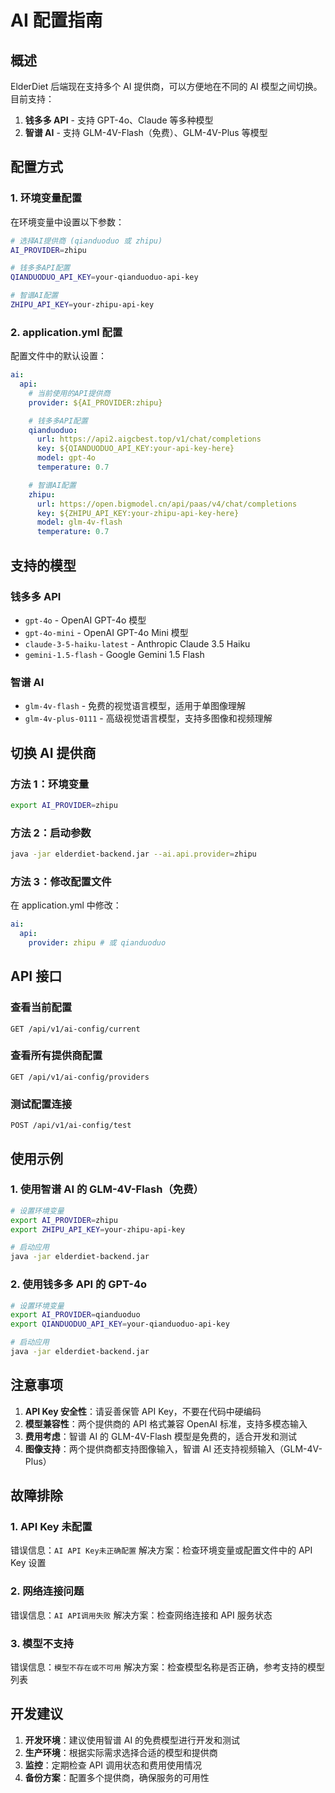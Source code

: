# AI 配置指南

## 概述

ElderDiet 后端现在支持多个 AI 提供商，可以方便地在不同的 AI 模型之间切换。目前支持：

1. **钱多多 API** - 支持 GPT-4o、Claude 等多种模型
2. **智谱 AI** - 支持 GLM-4V-Flash（免费）、GLM-4V-Plus 等模型

## 配置方式

### 1. 环境变量配置

在环境变量中设置以下参数：

```bash
# 选择AI提供商 (qianduoduo 或 zhipu)
AI_PROVIDER=zhipu

# 钱多多API配置
QIANDUODUO_API_KEY=your-qianduoduo-api-key

# 智谱AI配置
ZHIPU_API_KEY=your-zhipu-api-key
```

### 2. application.yml 配置

配置文件中的默认设置：

```yaml
ai:
  api:
    # 当前使用的API提供商
    provider: ${AI_PROVIDER:zhipu}

    # 钱多多API配置
    qianduoduo:
      url: https://api2.aigcbest.top/v1/chat/completions
      key: ${QIANDUODUO_API_KEY:your-api-key-here}
      model: gpt-4o
      temperature: 0.7

    # 智谱AI配置
    zhipu:
      url: https://open.bigmodel.cn/api/paas/v4/chat/completions
      key: ${ZHIPU_API_KEY:your-zhipu-api-key-here}
      model: glm-4v-flash
      temperature: 0.7
```

## 支持的模型

### 钱多多 API

- `gpt-4o` - OpenAI GPT-4o 模型
- `gpt-4o-mini` - OpenAI GPT-4o Mini 模型
- `claude-3-5-haiku-latest` - Anthropic Claude 3.5 Haiku
- `gemini-1.5-flash` - Google Gemini 1.5 Flash

### 智谱 AI

- `glm-4v-flash` - 免费的视觉语言模型，适用于单图像理解
- `glm-4v-plus-0111` - 高级视觉语言模型，支持多图像和视频理解

## 切换 AI 提供商

### 方法 1：环境变量

```bash
export AI_PROVIDER=zhipu
```

### 方法 2：启动参数

```bash
java -jar elderdiet-backend.jar --ai.api.provider=zhipu
```

### 方法 3：修改配置文件

在 application.yml 中修改：

```yaml
ai:
  api:
    provider: zhipu # 或 qianduoduo
```

## API 接口

### 查看当前配置

```http
GET /api/v1/ai-config/current
```

### 查看所有提供商配置

```http
GET /api/v1/ai-config/providers
```

### 测试配置连接

```http
POST /api/v1/ai-config/test
```

## 使用示例

### 1. 使用智谱 AI 的 GLM-4V-Flash（免费）

```bash
# 设置环境变量
export AI_PROVIDER=zhipu
export ZHIPU_API_KEY=your-zhipu-api-key

# 启动应用
java -jar elderdiet-backend.jar
```

### 2. 使用钱多多 API 的 GPT-4o

```bash
# 设置环境变量
export AI_PROVIDER=qianduoduo
export QIANDUODUO_API_KEY=your-qianduoduo-api-key

# 启动应用
java -jar elderdiet-backend.jar
```

## 注意事项

1. **API Key 安全性**：请妥善保管 API Key，不要在代码中硬编码
2. **模型兼容性**：两个提供商的 API 格式兼容 OpenAI 标准，支持多模态输入
3. **费用考虑**：智谱 AI 的 GLM-4V-Flash 模型是免费的，适合开发和测试
4. **图像支持**：两个提供商都支持图像输入，智谱 AI 还支持视频输入（GLM-4V-Plus）

## 故障排除

### 1. API Key 未配置

错误信息：`AI API Key未正确配置`
解决方案：检查环境变量或配置文件中的 API Key 设置

### 2. 网络连接问题

错误信息：`AI API调用失败`
解决方案：检查网络连接和 API 服务状态

### 3. 模型不支持

错误信息：`模型不存在或不可用`
解决方案：检查模型名称是否正确，参考支持的模型列表

## 开发建议

1. **开发环境**：建议使用智谱 AI 的免费模型进行开发和测试
2. **生产环境**：根据实际需求选择合适的模型和提供商
3. **监控**：定期检查 API 调用状态和费用使用情况
4. **备份方案**：配置多个提供商，确保服务的可用性
